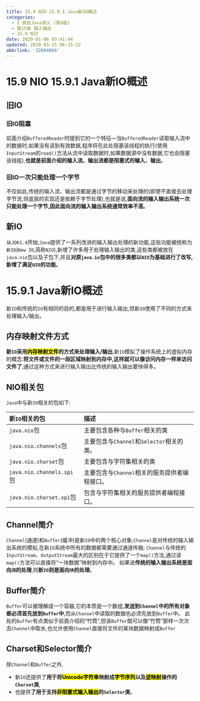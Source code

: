 ```yaml
---
title: 15.9 NIO 15.9.1 Java新IO概述
categories: 
  - 1 疯狂Java讲义 (第4版)
  - 第15章 输入输出
  - 15.9 NIO
date: 2020-01-06 03:41:44
updated: 2020-03-15 08:15:12
abbrlink: '32004866'
---
```

# 15.9 NIO 15.9.1 Java新IO概述
## 旧IO
### 旧IO阻塞
前面介绍`BufferedReader`时提到它的一个特征—当`BufferedReader`读取输入流中的数据时,如果没有读到有效数据,程序将在此处阻塞该线程的执行(使用`InputStream`的`read()`方法从流中读取数据时,如果数据源中没有数据,它也会阻塞该线程),**也就是前面介绍的输入流、输出流都是阻塞式的输入、输出**。
### 旧IO一次只能处理一个字节
不仅如此,传统的输入流、输出流都是通过字节的移动来处理的(即使不直接去处理字节流,但底层的实现还是依赖于字节处理),也就是说,**面向流的输入输出系统一次只能处理一个字节,因此面向流的输入输出系统通常效率不高**。
## 新IO
从`JDK1.4`开始,`Java`提供了一系列改进的输入输出处理的新功能,这些功能被统称为`新IO`(`New IO`,简称`NIO`),新增了许多用于处理输入输出的类,这些类都被放在`java.nio`包以及子包下,并且**对原`java.io`包中的很多类都以`NIO`为基础进行了改写,新增了满足`NIO`的功能**。
# 15.9.1 Java新IO概述
新`IO`和传统的`IO`有相同的目的,都是用于进行输入输出,但新`IO`使用了不同的方式来处理输入/输出。
## 内存映射文件方式
**新`IO`采用<mark>内存映射文件</mark>的方式来处理输入/输出**,新`IO`模拟了操作系统上的虚拟内存的概念:**将文件或文件的一段区域映射到内存中,这样就可以像访问内存一样来访问文件了**,通过这种方式来进行输入输出比传统的输入输出要快得多。
## NIO相关包
`Java`中与新`IO`相关的包如下:

|新`IO`相关的包|描述|
|:---|:---|
|`java.nio`包|主要包含各种与`Buffer`相关的类|
|`java.nio.channels`包|主要包含与`Channel`和`Selector`相关的类。|
|`java.nio.charset`包|主要包含与字符集相关的类|
|`java.nio.channels.spi`包|主要包含与`Channel`相关的服务提供者编程接口。|
|`java.nio.charset.spi`包|包含与字符集相关的服务提供者编程接口。|

## Channel简介
`Channel`(通道)和`Buffer`(缓冲)是新`IO`中的两个核心对象,`Channel`是对传统的输入输出系统的模拟,在新`IO`系统中所有的数据都需要通过通道传输;
`Channel`与传统的`InputStream`、`OutputStream`最大的区别在于它提供了一个`map()`方法,通过该`map()`方法可以直接将“一块数据”映射到内存中。
如果说**传统的输入输出系统是面向`流`的处理**,则**新`IO`则是面向`块`的处理**。
## Buffer简介
`Buffer`可以被理解成一个容器,它的本质是一个数组,**发送到`Channel`中的所有对象都必须首先放到`Buffer`中**,而从`Channel`中读取的数据也必须先放到`Buffer`中。
此处的`Buffer`有点类似于前面介绍的“竹筒”,但该`Buffer`既可以像“竹筒”那样一次次去`Channel`中取水,也允许使用`Channel`直接将文件的某块数据映射成`Buffer`
## Charset和Selector简介
除`Channel`和`Buffer`之外,
- 新`IO`还提供了**用于将<mark>Unicode字符串</mark>映射成<mark>字节序列</mark>以及<mark>逆映射</mark>操作的`Charset`类**,
- 也提供**了用于支持<mark>非阻塞式输入输出</mark>的`Selector`类**。
